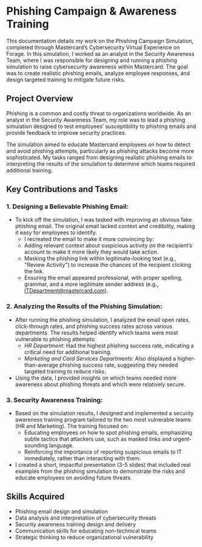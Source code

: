 # Phishing Campaign & Awareness Training

This documentation details my work on the Phishing Campaign Simulation, completed through Mastercard’s Cybersecurity Virtual Experience on Forage. In this simulation, I worked as an analyst in the Security Awareness Team, where I was responsible for designing and running a phishing simulation to raise cybersecurity awareness within Mastercard. The goal was to create realistic phishing emails, analyze employee responses, and design targeted training to mitigate future risks.

## Project Overview

Phishing is a common and costly threat to organizations worldwide. As an analyst in the Security Awareness Team, my role was to lead a phishing simulation designed to test employees’ susceptibility to phishing emails and provide feedback to improve security practices.

The simulation aimed to educate Mastercard employees on how to detect and avoid phishing attempts, particularly as phishing attacks become more sophisticated. My tasks ranged from designing realistic phishing emails to interpreting the results of the simulation to determine which teams required additional training.

## Key Contributions and Tasks

### 1. Designing a Believable Phishing Email:

- To kick off the simulation, I was tasked with improving an obvious fake phishing email. The original email lacked context and credibility, making it easy for employees to identify.
    - I recreated the email to make it more convincing by:
    - Adding relevant context about suspicious activity on the recipient’s account to make it more likely they would take action.
    - Masking the phishing link within legitimate-looking text (e.g., "Review Activity") to increase the chances of the recipient clicking the link.
    - Ensuring the email appeared professional, with proper spelling, grammar, and a more legitimate sender address (e.g., ITDepartment@mastercard.com).

### 2. Analyzing the Results of the Phishing Simulation:

- After running the phishing simulation, I analyzed the email open rates, click-through rates, and phishing success rates across various departments. The results helped identify which teams were most vulnerable to phishing attempts:
    - *HR Department*: Had the highest phishing success rate, indicating a critical need for additional training.
    - *Marketing and Card Services Departments*: Also displayed a higher-than-average phishing success rate, suggesting they needed targeted training to reduce risks.
- Using the data, I provided insights on which teams needed more awareness about phishing threats and which were relatively secure.

### 3. Security Awareness Training:

- Based on the simulation results, I designed and implemented a security awareness training program tailored to the two most vulnerable teams (HR and Marketing). The training focused on:
    - Educating employees on how to spot phishing emails, emphasizing subtle tactics that attackers use, such as masked links and urgent-sounding language.
    - Reinforcing the importance of reporting suspicious emails to IT immediately, rather than interacting with them.
- I created a short, impactful presentation (3-5 slides) that included real examples from the phishing simulation to demonstrate the risks and educate employees on avoiding future threats.

## Skills Acquired

- Phishing email design and simulation
- Data analysis and interpretation of cybersecurity threats
- Security awareness training design and delivery
- Communication skills for educating non-technical teams
- Strategic thinking to reduce organizational vulnerability
